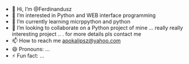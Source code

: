 - 👋 Hi, I’m @Ferdinandusz
- 👀 I’m interested in Python and WEB interface programming
- 🌱 I’m currently learning micrppython and python
- 💞️ I’m looking to collaborate on a Python project of mine ... really really interesting project .. . for more details pls contact me
- 📫 How to reach me apokalipsz@yahoo.com
- 😄 Pronouns: ...
- ⚡ Fun fact: ...

<!---
Ferdinandusz/Ferdinandusz is a ✨ special ✨ repository because its `README.md` (this file) appears on your GitHub profile.
You can click the Preview link to take a look at your changes.
--->
